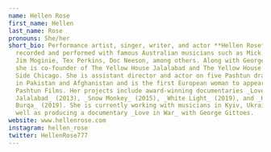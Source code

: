 ```yaml
---
name: Hellen Rose
first_name: Hellen
last_name: Rose
pronouns: She/her
short_bio: Performance artist, singer, writer, and actor **Hellen Rose** has
  recorded and performed with famous Australian musicians such as Mick Harvey,
  Jim Moginie, Tex Perkins, Doc Neeson, among others. Along with George Gittoes,
  she is co-founder of The Yellow House Jalalabad and The Yellow House South
  Side Chicago. She is assistant director and actor on five Pashtun dramas made
  in Pakistan and Afghanistan and is the first European woman to appear in
  Pashtun Films. Her projects include award-winning documentaries _Love City
  Jalalabad_ (2013), _Snow Monkey_ (2015), _White Light_ (2019), and _Haunted
  Burqa_ (2019). She is currently working with musicians in Kyiv, Ukraine as
  well as producing a documentary _Love in War_ with George Gittoes.
website: www.hellenrose.com
instagram: hellen_rose
twitter: HellenRose777
---
```

